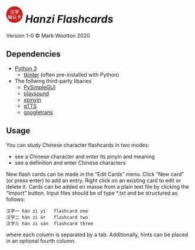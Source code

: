 # *<img src='.icon/icon.png' width='45' title='Hanzi Flashcards'> Hanzi Flashcards*

Version 1-0
© Mark Wootton 2020

## Dependencies

* [Python 3](https://www.python.org)
  * [tkinter](https://docs.python.org/3/library/tkinter.html) (often pre-installed with Python)
* The follwing third-party libaries
  * [PySimpleGUI](https://pysimplegui.readthedocs.io/en/latest/)
  * [playsound](https://pypi.org/project/playsound)
  * [xpinyin](https://pypi.org/project/xpinyin)
  * [gTTS](https://pypi.org/project/gTTS)
  * [googletrans](https://pypi.org/project/googletrans)

## Usage

You can study Chinese character flashcards in two modes:

* see a Chinese character and enter its pinyin and meaning
* see a definition and enter Chinese characters

New flash cards can be made in the “Edit Cards” menu. Click “New card” (or press enter) to add an entry. Right click on an existing card to edit or delete it. Cards can be added en masse from a plain text file by clicking the “Import” button. Input files should be of type *.txt and be structured as follows:

```
汉字一	hàn zì yī	flashcard one
汉字二	hàn zì èr	flashcard two
汉字三	hàn zì sān	flashcard three
```

where each column is separated by a tab. Additionally, hints can be placed in an optional fourth column.



